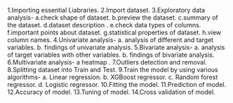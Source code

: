 1.Importing essential Liabraries.
2.Import dataset.
3.Exploratory data analysis-
a.check shape of dataset.
b.preview the dataset.
c.summary of the dataset.
d.dataset description .
e.check data types of columns.
f.important points about dataset.
g.statistical properties of dataset.
h.view column names.
4.Univariate analysis-
a. analysis of different and target variables.
b. findings of univariate analysis.
5.Bivariate analysis-
a. analysis of target variables with other variables.
b. findings of bivariate analysis.
6.Multivariate analysis-
a heatmap .
7.Outliers detection and removal.
8.Splitting dataset into Train and Test.
9.Train the model by using various algorithms-
a. Linear regression.
b. XGBoost regressor.
c. Random forest regressor.
d. Logistic regressor.
10.Fitting the model.
11.Prediction of model.
12.Accuracy of model.
13.Tuning of model.
14.Cross validation of model.
